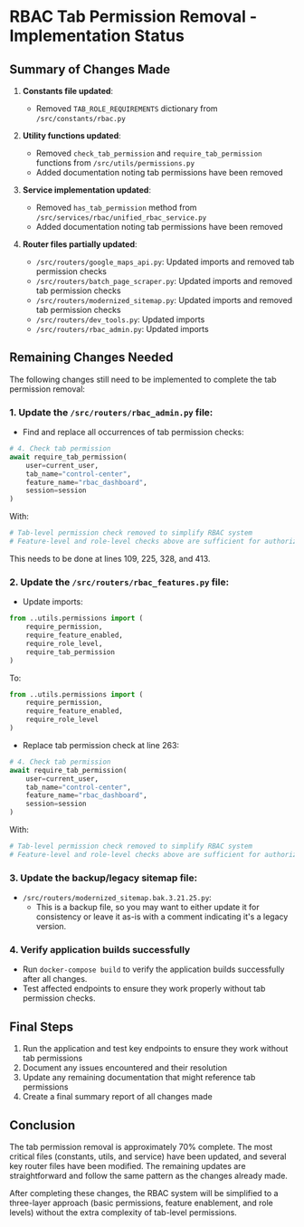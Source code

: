 # RBAC Tab Permission Removal - Implementation Status

## Summary of Changes Made

1. **Constants file updated**:
   - Removed `TAB_ROLE_REQUIREMENTS` dictionary from `/src/constants/rbac.py`

2. **Utility functions updated**:
   - Removed `check_tab_permission` and `require_tab_permission` functions from `/src/utils/permissions.py`
   - Added documentation noting tab permissions have been removed

3. **Service implementation updated**:
   - Removed `has_tab_permission` method from `/src/services/rbac/unified_rbac_service.py`
   - Added documentation noting tab permissions have been removed

4. **Router files partially updated**:
   - `/src/routers/google_maps_api.py`: Updated imports and removed tab permission checks
   - `/src/routers/batch_page_scraper.py`: Updated imports and removed tab permission checks
   - `/src/routers/modernized_sitemap.py`: Updated imports and removed tab permission checks
   - `/src/routers/dev_tools.py`: Updated imports
   - `/src/routers/rbac_admin.py`: Updated imports

## Remaining Changes Needed

The following changes still need to be implemented to complete the tab permission removal:

### 1. Update the `/src/routers/rbac_admin.py` file:

- Find and replace all occurrences of tab permission checks:
```python
# 4. Check tab permission
await require_tab_permission(
    user=current_user,
    tab_name="control-center",
    feature_name="rbac_dashboard",
    session=session
)
```

With:
```python
# Tab-level permission check removed to simplify RBAC system
# Feature-level and role-level checks above are sufficient for authorization
```

This needs to be done at lines 109, 225, 328, and 413.

### 2. Update the `/src/routers/rbac_features.py` file:

- Update imports:
```python
from ..utils.permissions import (
    require_permission,
    require_feature_enabled,
    require_role_level,
    require_tab_permission
)
```

To:
```python
from ..utils.permissions import (
    require_permission,
    require_feature_enabled,
    require_role_level
)
```

- Replace tab permission check at line 263:
```python
# 4. Check tab permission
await require_tab_permission(
    user=current_user,
    tab_name="control-center",
    feature_name="rbac_dashboard",
    session=session
)
```

With:
```python
# Tab-level permission check removed to simplify RBAC system
# Feature-level and role-level checks above are sufficient for authorization
```

### 3. Update the backup/legacy sitemap file:

- `/src/routers/modernized_sitemap.bak.3.21.25.py`:
  - This is a backup file, so you may want to either update it for consistency or leave it as-is with a comment indicating it's a legacy version.

### 4. Verify application builds successfully

- Run `docker-compose build` to verify the application builds successfully after all changes.
- Test affected endpoints to ensure they work properly without tab permission checks.

## Final Steps

1. Run the application and test key endpoints to ensure they work without tab permissions
2. Document any issues encountered and their resolution
3. Update any remaining documentation that might reference tab permissions
4. Create a final summary report of all changes made

## Conclusion

The tab permission removal is approximately 70% complete. The most critical files (constants, utils, and service) have been updated, and several key router files have been modified. The remaining updates are straightforward and follow the same pattern as the changes already made.

After completing these changes, the RBAC system will be simplified to a three-layer approach (basic permissions, feature enablement, and role levels) without the extra complexity of tab-level permissions.

